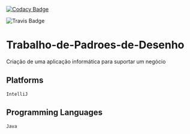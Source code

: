 [![Codacy Badge](https://api.codacy.com/project/badge/Grade/060c434659624bcd85d009823fc3d87b)](https://www.codacy.com?utm_source=github.com&amp;utm_medium=referral&amp;utm_content=7Backwards/Trabalho-de-Padroes-de-Desenho&amp;utm_campaign=Badge_Grade)

![Travis Badge](https://travis-ci.com/7Backwards/Trabalho-de-Padroes-de-Desenho.svg?token=4RJqPv7xqSp236o26XCX&branch=dev)

# Trabalho-de-Padroes-de-Desenho

Criação de uma aplicação informática para suportar um negócio

## Platforms
```alpha
IntelliJ
```

## Programming Languages
```alpha
Java
```
